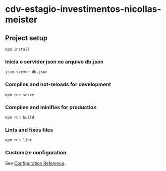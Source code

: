 # cdv-estagio-investimentos-nicollas-meister

## Project setup
```
npm install
```

### Inicia o servidor json no arquivo db.json
```
json-server db.json
```

### Compiles and hot-reloads for development
```
npm run serve
```

### Compiles and minifies for production
```
npm run build
```

### Lints and fixes files
```
npm run lint
```

### Customize configuration
See [Configuration Reference](https://cli.vuejs.org/config/).
